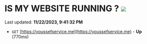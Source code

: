 # IS MY WEBSITE RUNNING ? [![](https://img.shields.io/static/v1?label=Sponsor&message=%E2%9D%A4&logo=GitHub&color=%23fe8e86)](https://github.com/sponsors/<username>)

Last updated: **11/22/2023, 9:41:32 PM**

- `GET` [https://youssefservice.me](https://youssefservice.me) - **Up** (770ms)
